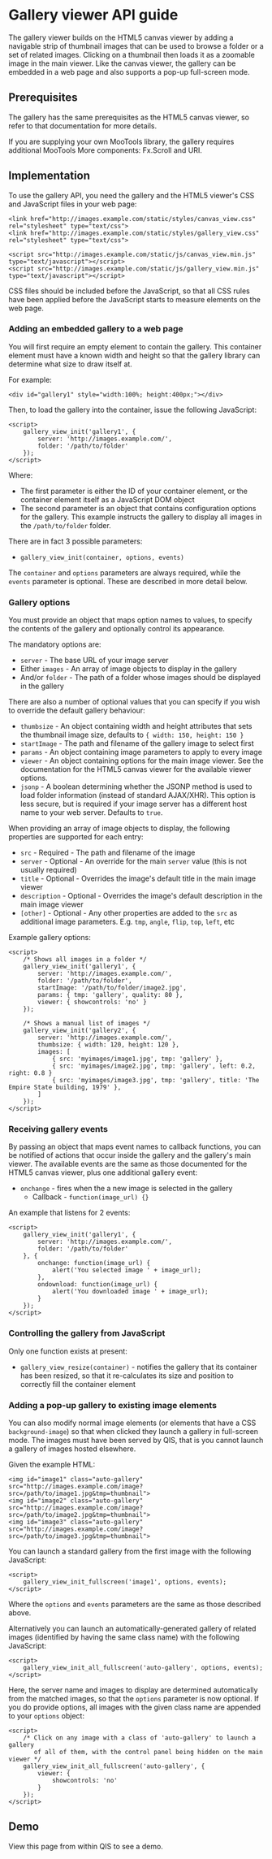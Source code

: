 # Gallery viewer API guide

The gallery viewer builds on the HTML5 canvas viewer by adding a navigable strip of thumbnail
images that can be used to browse a folder or a set of related images. Clicking on a thumbnail
then loads it as a zoomable image in the main viewer. Like the canvas viewer, the gallery can
be embedded in a web page and also supports a pop-up full-screen mode.

## Prerequisites

The gallery has the same prerequisites as the HTML5 canvas viewer, so refer to that
documentation for more details.

If you are supplying your own MooTools library, the gallery requires additional MooTools More
components: Fx.Scroll and URI.

## Implementation

To use the gallery API, you need the gallery and the HTML5 viewer's CSS and JavaScript files
in your web page:

	<link href="http://images.example.com/static/styles/canvas_view.css" rel="stylesheet" type="text/css">
	<link href="http://images.example.com/static/styles/gallery_view.css" rel="stylesheet" type="text/css">
	
	<script src="http://images.example.com/static/js/canvas_view.min.js" type="text/javascript"></script>
	<script src="http://images.example.com/static/js/gallery_view.min.js" type="text/javascript"></script>

CSS files should be included before the JavaScript, so that all CSS rules have been applied
before the JavaScript starts to measure elements on the web page.

### Adding an embedded gallery to a web page

You will first require an empty element to contain the gallery. This container element must
have a known width and height so that the gallery library can determine what size to draw itself
at.

For example:

	<div id="gallery1" style="width:100%; height:400px;"></div>

Then, to load the gallery into the container, issue the following JavaScript:

	<script>
		gallery_view_init('gallery1', {
			server: 'http://images.example.com/',
			folder: '/path/to/folder'
		});
	</script>

Where:

* The first parameter is either the ID of your container element, or the container element itself
  as a JavaScript DOM object
* The second parameter is an object that contains configuration options for the gallery.
  This example instructs the gallery to display all images in the `/path/to/folder` folder.

There are in fact 3 possible parameters:

* `gallery_view_init(container, options, events)`

The `container` and `options` parameters are always required, while the `events` parameter is
optional. These are described in more detail below.

### Gallery options

You must provide an object that maps option names to values, to specify the contents of the
gallery and optionally control its appearance.

The mandatory options are:

* `server` - The base URL of your image server
* Either `images` - An array of image objects to display in the gallery
* And/or `folder` - The path of a folder whose images should be displayed in the gallery

There are also a number of optional values that you can specify if you wish to override the
default gallery behaviour:

* `thumbsize` - An object containing width and height attributes that sets the
  thumbnail image size, defaults to `{ width: 150, height: 150 }`
* `startImage` - The path and filename of the gallery image to select first
* `params` - An object containing image parameters to apply to every image
* `viewer` - An object containing options for the main image viewer. See the documentation
  for the HTML5 canvas viewer for the available viewer options.
* `jsonp` - A boolean determining whether the JSONP method is used to load folder information
  (instead of standard AJAX/XHR). This option is less secure, but is required if your image
  server has a different host name to your web server. Defaults to `true`.

When providing an array of image objects to display, the following properties are supported for
each entry:

* `src` - Required - The path and filename of the image
* `server` - Optional - An override for the main `server` value (this is not usually required)
* `title` - Optional - Overrides the image's default title in the main image viewer
* `description` - Optional - Overrides the image's default description in the main image viewer
* `[other]` - Optional - Any other properties are added to the `src` as additional image
  parameters. E.g. `tmp`, `angle`, `flip`, `top`, `left`, etc

Example gallery options:

	<script>
		/* Shows all images in a folder */
		gallery_view_init('gallery1', {
			server: 'http://images.example.com/',
			folder: '/path/to/folder',
			startImage: '/path/to/folder/image2.jpg',
			params: { tmp: 'gallery', quality: 80 },
			viewer: { showcontrols: 'no' }			
		});
	
		/* Shows a manual list of images */
		gallery_view_init('gallery2', {
			server: 'http://images.example.com/',
			thumbsize: { width: 120, height: 120 },
			images: [
				{ src: 'myimages/image1.jpg', tmp: 'gallery' },
				{ src: 'myimages/image2.jpg', tmp: 'gallery', left: 0.2, right: 0.8 }
				{ src: 'myimages/image3.jpg', tmp: 'gallery', title: 'The Empire State building, 1979' },
			]
		});
	</script>

### Receiving gallery events

By passing an object that maps event names to callback functions, you can be notified of actions
that occur inside the gallery and the gallery's main viewer. The available events are the same
as those documented for the HTML5 canvas viewer, plus one additional gallery event:

* `onchange` - fires when the a new image is selected in the gallery
	* Callback - `function(image_url) {}`

An example that listens for 2 events:

	<script>
		gallery_view_init('gallery1', {
			server: 'http://images.example.com/',
			folder: '/path/to/folder'
		}, {
			onchange: function(image_url) {
				alert('You selected image ' + image_url);
			},
			ondownload: function(image_url) {
				alert('You downloaded image ' + image_url);
			}
		});
	</script>

### Controlling the gallery from JavaScript

Only one function exists at present:

* `gallery_view_resize(container)` - notifies the gallery that its container has been resized,
  so that it re-calculates its size and position to correctly fill the container element

### Adding a pop-up gallery to existing image elements

You can also modify normal image elements (or elements that have a CSS `background-image`)
so that when clicked they launch a gallery in full-screen mode. The images must have
been served by QIS, that is you cannot launch a gallery of images hosted elsewhere.

Given the example HTML:

	<img id="image1" class="auto-gallery" src="http://images.example.com/image?src=/path/to/image1.jpg&tmp=thumbnail">
	<img id="image2" class="auto-gallery" src="http://images.example.com/image?src=/path/to/image2.jpg&tmp=thumbnail">
	<img id="image3" class="auto-gallery" src="http://images.example.com/image?src=/path/to/image3.jpg&tmp=thumbnail">

You can launch a standard gallery from the first image with the following JavaScript:

	<script>
		gallery_view_init_fullscreen('image1', options, events);
	</script>

Where the `options` and `events` parameters are the same as those described above.

Alternatively you can launch an automatically-generated gallery of related images
(identified by having the same class name) with the following JavaScript:

	<script>
		gallery_view_init_all_fullscreen('auto-gallery', options, events);
	</script>

Here, the server name and images to display are determined automatically from the matched images,
so that the `options` parameter is now optional. If you do provide options, all images with
the given class name are appended to your `options` object:

	<script>
		/* Click on any image with a class of 'auto-gallery' to launch a gallery
		   of all of them, with the control panel being hidden on the main viewer */
		gallery_view_init_all_fullscreen('auto-gallery', {
			viewer: {
				showcontrols: 'no'
			}
		});
	</script>

## Demo

View this page from within QIS to see a demo.
